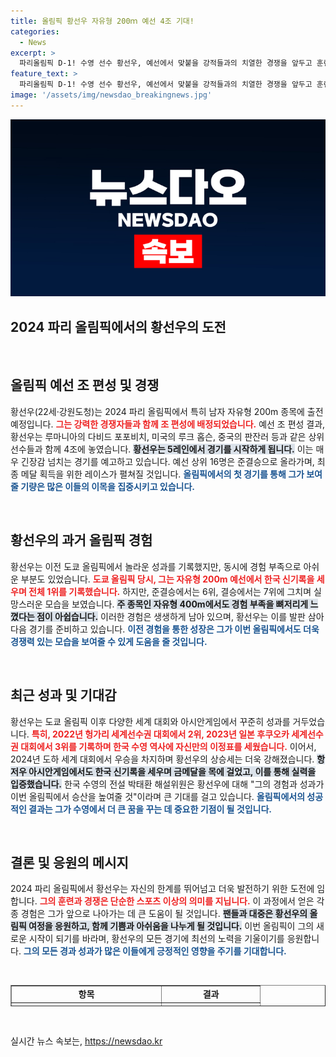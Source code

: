 ```yaml
---
title: 올림픽 황선우 자유형 200ｍ 예선 4조 기대!
categories:
  - News
excerpt: >
  파리올림픽 D-1! 수영 선수 황선우, 예선에서 맞붙을 강적들과의 치열한 경쟁을 앞두고 훈련 중. 결승 시상대 목표를 향한 그의 각오, 기대감이 고조된다!
feature_text: >
  파리올림픽 D-1! 수영 선수 황선우, 예선에서 맞붙을 강적들과의 치열한 경쟁을 앞두고 훈련 중. 결승 시상대 목표를 향한 그의 각오, 기대감이 고조된다!
image: '/assets/img/newsdao_breakingnews.jpg'
---
```


<p><img src="/assets/img/newsdao_breakingnews.jpg" alt="cryptoinkorea 속보" /></p>

<h2 data-ke-size="size26">2024 파리 올림픽에서의 황선우의 도전</h2>

<p data-ke-size="size16">&nbsp;</p>

<h2 data-ke-size="size26">올림픽 예선 조 편성 및 경쟁</h2>

<p>황선우(22세·강원도청)는 2024 파리 올림픽에서 특히 남자 자유형 200m 종목에 출전 예정입니다. <b><span style="color: #ee2323;">그는 강력한 경쟁자들과 함께 조 편성에 배정되었습니다.</span></b> 예선 조 편성 결과, 황선우는 루마니아의 다비드 포포비치, 미국의 루크 홉슨, 중국의 판잔러 등과 같은 상위 선수들과 함께 4조에 놓였습니다. <b><span style="background-color: #21538527;">황선우는 5레인에서 경기를 시작하게 됩니다.</span></b> 이는 매우 긴장감 넘치는 경기를 예고하고 있습니다. 예선 상위 16명은 준결승으로 올라가며, 최종 메달 획득을 위한 레이스가 펼쳐질 것입니다. <b><span style="color: #1a5490;">올림픽에서의 첫 경기를 통해 그가 보여줄 기량은 많은 이들의 이목을 집중시키고 있습니다.</span></b></p>

<p data-ke-size="size16">&nbsp;</p>

<h2 data-ke-size="size26">황선우의 과거 올림픽 경험</h2>

<p>황선우는 이전 도쿄 올림픽에서 놀라운 성과를 기록했지만, 동시에 경험 부족으로 아쉬운 부분도 있었습니다. <b><span style="color: #ee2323;">도쿄 올림픽 당시, 그는 자유형 200m 예선에서 한국 신기록을 세우며 전체 1위를 기록했습니다.</span></b> 하지만, 준결승에서는 6위, 결승에서는 7위에 그치며 실망스러운 모습을 보였습니다. <b><span style="background-color: #21538527;">주 종목인 자유형 400m에서도 경험 부족을 뼈저리게 느꼈다는 점이 아쉽습니다.</span></b> 이러한 경험은 생생하게 남아 있으며, 황선우는 이를 발판 삼아 다음 경기를 준비하고 있습니다. <b><span style="color: #1a5490;">이전 경험을 통한 성장은 그가 이번 올림픽에서도 더욱 경쟁력 있는 모습을 보여줄 수 있게 도움을 줄 것입니다.</span></b></p>

<p data-ke-size="size16">&nbsp;</p>

<h2 data-ke-size="size26">최근 성과 및 기대감</h2>

<p>황선우는 도쿄 올림픽 이후 다양한 세계 대회와 아시안게임에서 꾸준히 성과를 거두었습니다. <b><span style="color: #ee2323;">특히, 2022년 헝가리 세계선수권 대회에서 2위, 2023년 일본 후쿠오카 세계선수권 대회에서 3위를 기록하며 한국 수영 역사에 자신만의 이정표를 세웠습니다.</span></b> 이어서, 2024년 도하 세계 대회에서 우승을 차지하며 황선우의 상승세는 더욱 강해졌습니다. <b><span style="background-color: #21538527;">항저우 아시안게임에서도 한국 신기록을 세우며 금메달을 목에 걸었고, 이를 통해 실력을 입증했습니다.</span></b> 한국 수영의 전설 박태환 해설위원은 황선우에 대해 "그의 경험과 성과가 이번 올림픽에서 승산을 높여줄 것"이라며 큰 기대를 걸고 있습니다. <b><span style="color: #1a5490;">올림픽에서의 성공적인 결과는 그가 수영에서 더 큰 꿈을 꾸는 데 중요한 기점이 될 것입니다.</span></b></p>

<p data-ke-size="size16">&nbsp;</p>

<h2 data-ke-size="size26">결론 및 응원의 메시지</h2>

<p>2024 파리 올림픽에서 황선우는 자신의 한계를 뛰어넘고 더욱 발전하기 위한 도전에 임합니다. <b><span style="color: #ee2323;">그의 훈련과 경쟁은 단순한 스포츠 이상의 의미를 지닙니다.</span></b> 이 과정에서 얻은 각종 경험은 그가 앞으로 나아가는 데 큰 도움이 될 것입니다. <b><span style="background-color: #21538527;">팬들과 대중은 황선우의 올림픽 여정을 응원하고, 함께 기쁨과 아쉬움을 나누게 될 것입니다.</span></b> 이번 올림픽이 그의 새로운 시작이 되기를 바라며, 황선우의 모든 경기에 최선의 노력을 기울이기를 응원합니다. <b><span style="color: #1a5490;">그의 모든 경과 성과가 많은 이들에게 긍정적인 영향을 주기를 기대합니다.</span></b></p>

<p data-ke-size="size16">&nbsp;</p>

<table style="width: 100%; height: 34px;" border="1">
    <tbody>
        <tr>
            <td style="text-align: center; height: 17px;"><b>항목</b></td>
            <td style="text-align: center; height: 17px;"><b>결과</b></td>
        </tr>
        <tr>
            <td style="text-align: center; height: 17px;"><b>2024 파리 올림픽 남자 자유형 200ｍ</b></td>
            <td style="text-align: center; height: 17px;"><b>예선 진행 중 (8월 28일)</b></td>
        </tr>
        <tr>
            <td style="text-align: center; height: 17px;"><b>2022 세계선수권 대회</b></td>
            <td style="text-align: center; height: 17px;"><b>2위 (1분44초47)</b></td>
        </tr>
        <tr>
            <td style="text-align: center; height: 17px;"><b>2023 세계선수권 대회</b></td>
            <td style="text-align: center; height: 17px;"><b>3위 (1분44초42)</b></td>
        </tr>
        <tr>
            <td style="text-align: center; height: 17px;"><b>2024 도하 세계 대회</b></td>
            <td style="text-align: center; height: 17px;"><b>우승 (1분44초75)</b></td>
        </tr>
    </tbody>
</table>

<p data-ke-size="size16">&nbsp;</p>
실시간 뉴스 속보는, <a href="https://newsdao.kr" rel="dofollow">https://newsdao.kr</a>


